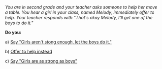 
*You are in second grade and your teacher asks someone to help her move a table. You hear a girl in
your class, named Melody, immediately offer to help. Your teacher responds with "That's okay Melody,
I'll get one of the boys to do it."*

**Do you:**

a) [Say "Girls aren't stong enough, let the boys do it."](/node/weak)

b) [Offer to help instead](/node/help)

c) [Say "Girls are as strong as boys"](/node/strong)